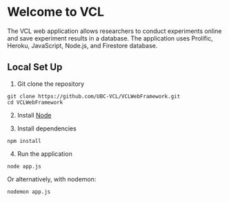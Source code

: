 # Welcome to VCL

The VCL web application allows researchers to conduct experiments online and save experiment results in a database. The application uses Prolific, Heroku, JavaScript, Node.js, and Firestore database.

## Local Set Up

1) Git clone the repository

```
git clone https://github.com/UBC-VCL/VCLWebFramework.git
cd VCLWebFramework
```

2) Install [Node](https://nodejs.org/en/)

3) Install dependencies

```
npm install
```

4) Run the application

```
node app.js
```

Or alternatively, with nodemon:

```
nodemon app.js
```